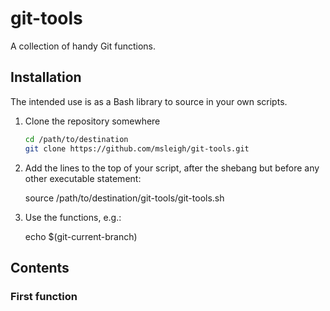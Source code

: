 # git-tools

A collection of handy Git functions.

## Installation

The intended use is as a Bash library to source in your own scripts.

1. Clone the repository somewhere
   ```bash
   cd /path/to/destination
   git clone https://github.com/msleigh/git-tools.git
   ```
1. Add the lines to the top of your script, after the shebang but before any
   other executable statement:

    source /path/to/destination/git-tools/git-tools.sh

1. Use the functions, e.g.:

    echo $(git-current-branch)

## Contents

### First function



